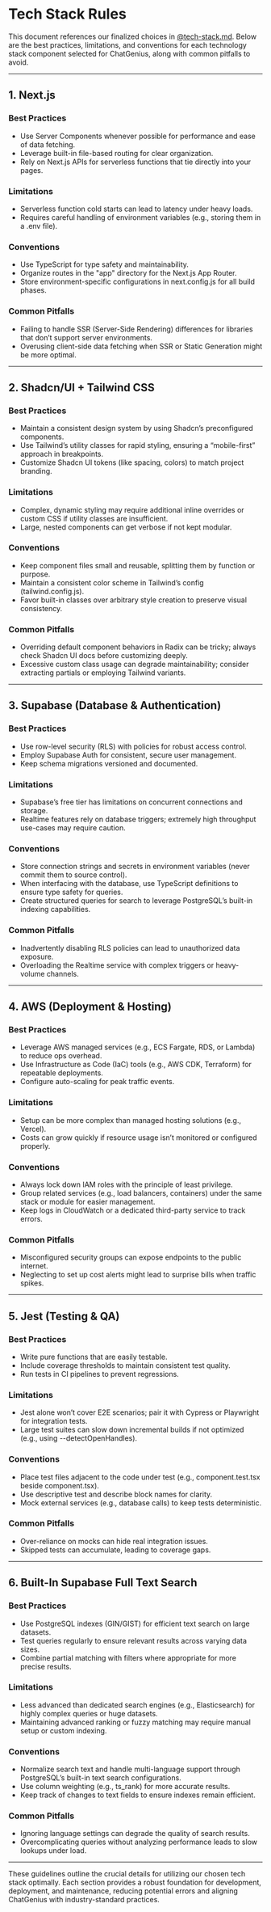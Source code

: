 # Tech Stack Rules

This document references our finalized choices in [@tech-stack.md](./tech-stack.md). Below are the best practices, limitations, and conventions for each technology stack component selected for ChatGenius, along with common pitfalls to avoid.

---

## 1. Next.js

### Best Practices
- Use Server Components whenever possible for performance and ease of data fetching.  
- Leverage built-in file-based routing for clear organization.  
- Rely on Next.js APIs for serverless functions that tie directly into your pages.

### Limitations
- Serverless function cold starts can lead to latency under heavy loads.  
- Requires careful handling of environment variables (e.g., storing them in a .env file).

### Conventions
- Use TypeScript for type safety and maintainability.  
- Organize routes in the "app" directory for the Next.js App Router.  
- Store environment-specific configurations in next.config.js for all build phases.

### Common Pitfalls
- Failing to handle SSR (Server-Side Rendering) differences for libraries that don’t support server environments.  
- Overusing client-side data fetching when SSR or Static Generation might be more optimal.

---

## 2. Shadcn/UI + Tailwind CSS

### Best Practices
- Maintain a consistent design system by using Shadcn’s preconfigured components.  
- Use Tailwind’s utility classes for rapid styling, ensuring a “mobile-first” approach in breakpoints.  
- Customize Shadcn UI tokens (like spacing, colors) to match project branding.

### Limitations
- Complex, dynamic styling may require additional inline overrides or custom CSS if utility classes are insufficient.  
- Large, nested components can get verbose if not kept modular.

### Conventions
- Keep component files small and reusable, splitting them by function or purpose.  
- Maintain a consistent color scheme in Tailwind’s config (tailwind.config.js).  
- Favor built-in classes over arbitrary style creation to preserve visual consistency.

### Common Pitfalls
- Overriding default component behaviors in Radix can be tricky; always check Shadcn UI docs before customizing deeply.  
- Excessive custom class usage can degrade maintainability; consider extracting partials or employing Tailwind variants.

---

## 3. Supabase (Database & Authentication)

### Best Practices
- Use row-level security (RLS) with policies for robust access control.  
- Employ Supabase Auth for consistent, secure user management.  
- Keep schema migrations versioned and documented.

### Limitations
- Supabase’s free tier has limitations on concurrent connections and storage.  
- Realtime features rely on database triggers; extremely high throughput use-cases may require caution.

### Conventions
- Store connection strings and secrets in environment variables (never commit them to source control).  
- When interfacing with the database, use TypeScript definitions to ensure type safety for queries.  
- Create structured queries for search to leverage PostgreSQL’s built-in indexing capabilities.

### Common Pitfalls
- Inadvertently disabling RLS policies can lead to unauthorized data exposure.  
- Overloading the Realtime service with complex triggers or heavy-volume channels.

---

## 4. AWS (Deployment & Hosting)

### Best Practices
- Leverage AWS managed services (e.g., ECS Fargate, RDS, or Lambda) to reduce ops overhead.  
- Use Infrastructure as Code (IaC) tools (e.g., AWS CDK, Terraform) for repeatable deployments.  
- Configure auto-scaling for peak traffic events.

### Limitations
- Setup can be more complex than managed hosting solutions (e.g., Vercel).  
- Costs can grow quickly if resource usage isn’t monitored or configured properly.

### Conventions
- Always lock down IAM roles with the principle of least privilege.  
- Group related services (e.g., load balancers, containers) under the same stack or module for easier management.  
- Keep logs in CloudWatch or a dedicated third-party service to track errors.

### Common Pitfalls
- Misconfigured security groups can expose endpoints to the public internet.  
- Neglecting to set up cost alerts might lead to surprise bills when traffic spikes.

---

## 5. Jest (Testing & QA)

### Best Practices
- Write pure functions that are easily testable.  
- Include coverage thresholds to maintain consistent test quality.  
- Run tests in CI pipelines to prevent regressions.

### Limitations
- Jest alone won’t cover E2E scenarios; pair it with Cypress or Playwright for integration tests.  
- Large test suites can slow down incremental builds if not optimized (e.g., using --detectOpenHandles).

### Conventions
- Place test files adjacent to the code under test (e.g., component.test.tsx beside component.tsx).  
- Use descriptive test and describe block names for clarity.  
- Mock external services (e.g., database calls) to keep tests deterministic.

### Common Pitfalls
- Over-reliance on mocks can hide real integration issues.  
- Skipped tests can accumulate, leading to coverage gaps.

---

## 6. Built-In Supabase Full Text Search

### Best Practices
- Use PostgreSQL indexes (GIN/GIST) for efficient text search on large datasets.  
- Test queries regularly to ensure relevant results across varying data sizes.  
- Combine partial matching with filters where appropriate for more precise results.

### Limitations
- Less advanced than dedicated search engines (e.g., Elasticsearch) for highly complex queries or huge datasets.  
- Maintaining advanced ranking or fuzzy matching may require manual setup or custom indexing.

### Conventions
- Normalize search text and handle multi-language support through PostgreSQL’s built-in text search configurations.  
- Use column weighting (e.g., ts_rank) for more accurate results.  
- Keep track of changes to text fields to ensure indexes remain efficient.

### Common Pitfalls
- Ignoring language settings can degrade the quality of search results.  
- Overcomplicating queries without analyzing performance leads to slow lookups under load.

---

These guidelines outline the crucial details for utilizing our chosen tech stack optimally. Each section provides a robust foundation for development, deployment, and maintenance, reducing potential errors and aligning ChatGenius with industry-standard practices.
